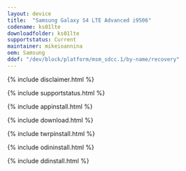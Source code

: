 ```yaml
---
layout: device
title:  "Samsung Galaxy S4 LTE Advanced i9506"
codename: ks01lte
downloadfolder: ks01lte
supportstatus: Current
maintainer: mikeioannina
oem: Samsung
ddof: "/dev/block/platform/msm_sdcc.1/by-name/recovery"
---
```


{% include disclaimer.html %}

{% include supportstatus.html %}

{% include appinstall.html %}

{% include download.html %}

{% include twrpinstall.html %}

{% include odininstall.html %}

{% include ddinstall.html %}
